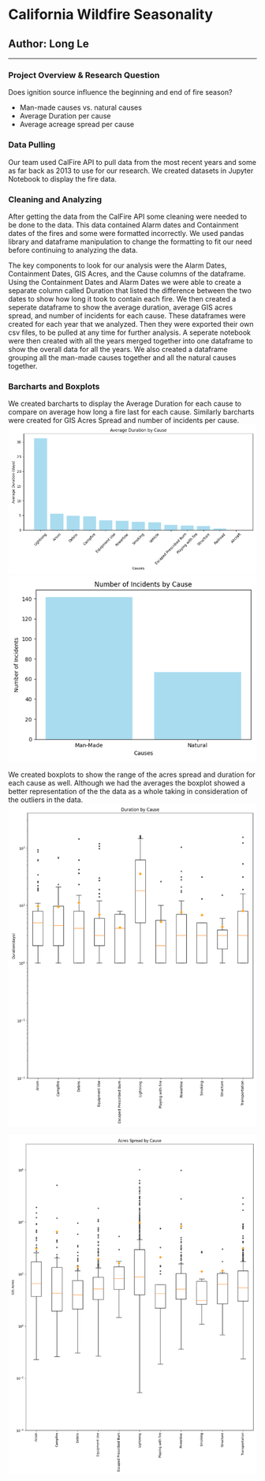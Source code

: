 # California Wildfire Seasonality
## Author: Long Le 
---
### Project Overview & Research Question

Does ignition source influence the beginning and end of fire season?
- Man-made causes vs. natural causes
- Average Duration per cause
- Average acreage spread per cause

### Data Pulling

Our team used CalFire API to pull data from the most recent years and some as far back as 2013 to use for our research. We created datasets in Jupyter Notebook to display the fire data. 

### Cleaning and Analyzing

After getting the data from the CalFire API some cleaning were needed to be done to the data. This data contained Alarm dates and Containment dates of the fires and some were formatted incorrectly. We used pandas library and dataframe manipulation to change the formatting to fit our need before continuing to analyzing the data. 

The key components to look for our analysis were the Alarm Dates, Containment Dates, GIS Acres, and the Cause columns of the dataframe. Using the Containment Dates and Alarm Dates we were able to create a separate column called Duration that listed the difference between the two dates to show how long it took to contain each fire. We then created a seperate dataframe to show the average duration, average GIS acres spread, and number of incidents for each cause. These dataframes were created for each year that we analyzed. Then they were exported their own csv files, to be pulled at any time for further analysis. A seperate notebook were then created with all the years merged together into one dataframe to show the overall data for all the years. We also created a dataframe grouping all the man-made causes together and all the natural causes together.

### Barcharts and Boxplots

We created barcharts to display the Average Duration for each cause to compare on average how long a fire last for each cause. Similarly barcharts were created for GIS Acres Spread and number of incidents per cause.
![Duration_bar_all.png](https://github.com/epsilonite/pandas-project/blob/long_branch/California%20Wildfire%20Seasonality/Long/outputs/Duration_bar_all.png)
![manVSnat_incidents_all.png](https://github.com/epsilonite/pandas-project/blob/long_branch/California%20Wildfire%20Seasonality/Long/outputs/manVSnat_incidents_all.png)

We created boxplots to show the range of the acres spread and duration for each cause as well. Although we had the averages the boxplot showed a better representation of the the data as a whole taking in consideration of the outliers in the data. 
![Duration_boxplot_all.png](https://github.com/epsilonite/pandas-project/blob/long_branch/California%20Wildfire%20Seasonality/Long/outputs/Duration_boxplot_all.png)

![acres_boxplot_all.png](https://github.com/epsilonite/pandas-project/blob/long_branch/California%20Wildfire%20Seasonality/Long/outputs/acres_boxplot_all.png)